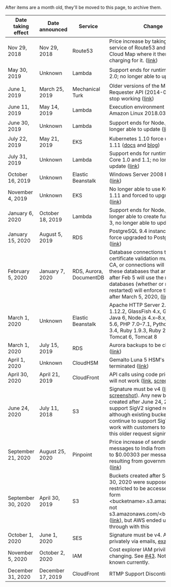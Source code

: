 After items are a month old, they'll be moved to this page, to archive them.

| Date taking effect | Date announced | Service | Change | How to check |
| ---- | ---- |---- |---- |---- |
| Nov 29, 2018 | Nov 29, 2018 | Route53 | Price increase by taking a free service of Route53 and renaming to Cloud Map where it then started charging for it. ([link](https://twitter.com/0xdabbad00/status/1068197705594228736)) | |
| May 30, 2019 | Unknown | Lambda | Support ends for runtime .NET Core 2.0; no longer able to update ([link](https://docs.aws.amazon.com/lambda/latest/dg/runtime-support-policy.html)) | ``aws lambda list-functions --query 'Functions[?Runtime == `dotnetcore2.0`]'.FunctionName`` |
| June 1, 2019 | March 25, 2019 | Mechanical Turk | Older versions of the MTurk Requester API (2014-08-15) will stop working ([link](https://forums.aws.amazon.com/ann.jspa?annID=6686)) |  | 
| June 11, 2019 | May 14, 2019 | Lambda | Execution environment update to Amazon Linux 2018.03 ([link](https://aws.amazon.com/blogs/compute/upcoming-updates-to-the-aws-lambda-execution-environment/)) | See link |
| June 30, 2019 | Unknown | Lambda | Support ends for Node.js 6.10; no longer able to update ([link](https://docs.aws.amazon.com/lambda/latest/dg/runtime-support-policy.html)) | ``aws lambda list-functions --query 'Functions[?Runtime == `nodejs6.10`]'.FunctionName`` |
| July 22, 2019 | May 21, 2019 | EKS | Kubernetes 1.10 force updated to 1.11 ([docs](https://docs.aws.amazon.com/eks/latest/userguide/kubernetes-versions.html) and [blog](https://aws.amazon.com/blogs/compute/updates-to-amazon-eks-version-lifecycle/)) |  |
| July 31, 2019 | Unknown | Lambda | Support ends for runtimes .NET Core 1.0 and 1.1; no longer able to update ([link](https://docs.aws.amazon.com/lambda/latest/dg/runtime-support-policy.html)) | ``aws lambda list-functions --query 'Functions[?Runtime == `dotnetcore1.0`]'.FunctionName`` |
| October 16, 2019 | Unknown | Elastic Beanstalk | Windows Server 2008 R2 retired ([link](https://docs.aws.amazon.com/elasticbeanstalk/latest/dg/platforms-support-policy.html)) |  |
| November 4, 2019 | Unknown | EKS | No longer able to use Kubernetes 1.11 and forced to upgrade to 1.12 ([link](https://docs.aws.amazon.com/eks/latest/userguide/kubernetes-versions.html#version-deprecation)) |  |
| January 6, 2020 | October 18, 2019 | Lambda | Support ends for Node.js 8.10, no longer able to create functions. Feb 3, no longer able to update. ([link](https://github.com/SummitRoute/aws_breaking_changes/issues/27)) |  |
| January 15, 2020 | August 5, 2019 | RDS | PostgreSQL 9.4 instances will be force upgraded to PostgreSQL 11 ([link](https://github.com/SummitRoute/aws_breaking_changes/issues/30)) |  |
| February 5, 2020 | January 7, 2020 | RDS, Aurora, DocumentDB | Database connections that use TLS certificate validation must use a new CA, or connections will fail.  Any of these databases that are restarted after Feb 5 will use the new CA. All databases (whether or not they are restarted) will enforce the new CA after March 5, 2020, ([link](https://aws.amazon.com/blogs/aws/urgent-important-rotate-your-amazon-rds-aurora-and-documentdb-certificates/))|  |
| March 1, 2020 | Unknown | Elastic Beanstalk | Apache HTTP Server 2.2, Nginx 1.12.2, GlassFish 4.x, Go 1.3–1.10, Java 6, Node.js 4.x–8.x, PHP 5.4–5.6, PHP 7.0–7.1, Python 2.6, 2.7, 3.4, Ruby 1.9.3, Ruby 2.0–2.3, Tomcat 6, Tomcat 8| |
| March 1, 2020 | July 15, 2019 | RDS | Aurora backups to be charged for ([link](https://twitter.com/0xdabbad00/status/1195396810287616000)) | |
| April 1, 2020 | Unknown | CloudHSM |  Gemalto Luna 5 HSM's will be terminated ([link](https://aws.amazon.com/cloudhsm/faqs-classic/)) |  |
| April 30, 2020 | April 21, 2019 | CloudFront | API calls using code prior to 2016 will not work ([link](https://forums.aws.amazon.com/ann.jspa?annID=6754), [screenshot](https://github.com/SummitRoute/aws_breaking_changes/raw/master/screenshots/cloudfront_api_version.png)) | [link](https://aws.amazon.com/premiumsupport/knowledge-center/cloudfront-api-version-check/) |
| June 24, 2020 | July 11, 2018 | S3 | Signature must be v4 ([link](https://forums.aws.amazon.com/ann.jspa?annID=5816), [screenshot](https://github.com/SummitRoute/aws_breaking_changes/raw/master/screenshots/s3_sig4.png)). Any new buckets created after June 24, 2020 will not support SigV2 signed requests, although existing buckets will continue to support SigV2 while we work with customers to move off this older request signing method. | Enable CloudTrail S3 Data Events and check `additionalEventData.SignatureVersion` ([link](https://docs.aws.amazon.com/AmazonS3/latest/dev/cloudtrail-identification-sigV2.html)) |
| September 21, 2020 | August 25, 2020 | Pinpoint | Price increase of sending SMS messages to India from $0.00223 to $0.00303 per message. ([link](https://aws.amazon.com/about-aws/whats-new/2020/08/price-change-notice-for-customers-using-amazon-pinpoint-to-send-sms-messages-to-india/)) resulting from government mandata ([link](https://economictimes.indiatimes.com/industry/telecom/telecom-news/telemarketers-tear-up-as-telcos-hike-bulk-sms-fees-by-25-30/articleshow/77206891.cms?from=mdr)) | |
| September 30, 2020 | April 30, 2019 | S3 | Buckets created after September 30, 2020 were supposed to be restricted to be accessed in the form \<bucketname\>.s3.amazonaws.com, not s3.amazonaws.com/\<bucketname\>/ ([link](https://aws.amazon.com/blogs/aws/amazon-s3-path-deprecation-plan-the-rest-of-the-story/)), but AWS ended up not going through with this  | See link |
| October 1, 2020 | June 1, 2020 | SES | Signature must be v4. Announced privately via emails, [example](https://wordpress.org/support/topic/amazon-ses-api-signature-version-4-2/) | | 
| November 5, 2020 | October 2, 2020 | IAM | Cost explorer IAM privileges changing.   See [#43](https://github.com/SummitRoute/aws_breaking_changes/issues/43). Not much is known currently.  | |
| December 31, 2020 | December 17, 2019 | CloudFront | RTMP Support Discontinuing ([link](https://forums.aws.amazon.com/ann.jspa?annID=7356)) | |

